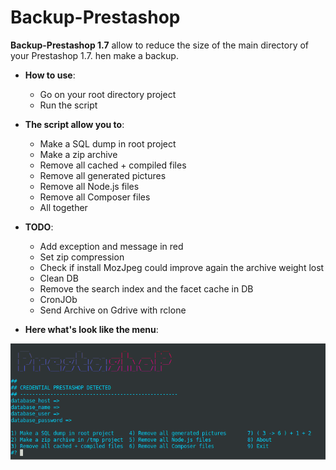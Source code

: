 # Backup-Prestashop

**Backup-Prestashop 1.7**  allow to reduce the size of the main directory of your Prestashop 1.7.
hen make a backup.

- **How to use**:
  - Go on your root directory project
  - Run the script

- **The script allow you to**:
  - Make a SQL dump in root project
  - Make a zip archive
  - Remove all cached + compiled files
  - Remove all generated pictures
  - Remove all Node.js files
  - Remove all Composer files
  - All together

- **TODO**:
  - Add exception and message in red
  - Set zip compression
  - Check if install MozJpeg could improve again the archive weight lost
  - Clean DB
  - Remove the search index and the facet cache in DB
  - CronJOb
  - Send Archive on Gdrive with rclone
  
- **Here what's look like the menu**:

![synth-shell](doc/2020-07-28_19-42.png)